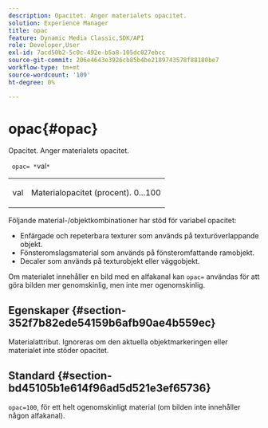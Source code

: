 ```yaml
---
description: Opacitet. Anger materialets opacitet.
solution: Experience Manager
title: opac
feature: Dynamic Media Classic,SDK/API
role: Developer,User
exl-id: 7acd50b2-5c0c-492e-b5a8-105dc027ebcc
source-git-commit: 206e4643e3926cb85b4be2189743578f88180be7
workflow-type: tm+mt
source-wordcount: '109'
ht-degree: 0%

---
```


# opac{#opac}

Opacitet. Anger materialets opacitet.

` opac= *`val`*`

<table id="simpletable_6AB8CD75F526469FBC9FEAE049792EF2"> 
 <tr class="strow"> 
  <td class="stentry"> <p> <span class="varname"> val  </span> </p> </td> 
  <td class="stentry"> <p>Materialopacitet (procent). 0...100 </p> </td> 
 </tr> 
</table>

Följande material-/objektkombinationer har stöd för variabel opacitet:

* Enfärgade och repeterbara texturer som används på texturöverlappande objekt.
* Fönsteromslagsmaterial som används på fönsteromfattande ramobjekt.
* Decaler som används på texturobjekt eller väggobjekt.

Om materialet innehåller en bild med en alfakanal kan `opac=` användas för att göra bilden mer genomskinlig, men inte mer ogenomskinlig.

## Egenskaper {#section-352f7b82ede54159b6afb90ae4b559ec}

Materialattribut. Ignoreras om den aktuella objektmarkeringen eller materialet inte stöder opacitet.

## Standard {#section-bd45105b1e614f96ad5d521e3ef65736}

`opac=100`, för ett helt ogenomskinligt material (om bilden inte innehåller någon alfakanal).
